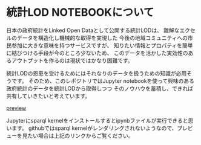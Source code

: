 # 統計LOD NOTEBOOKについて

日本の政府統計をLinked Open Dataとして公開する統計LODは、
難解なエクセルのデータを構造化し機械的な取得を実現した
今後の地域コミュニティへの市民参加に大きな意味を持つサービスですが、
知りたい情報とプロパティを簡単に結びつける手段が今のところ少ないため、
このデータを活かした実効性のあるアウトプットを作るのは現状ではかなり困難です。

統計LODの恩恵を受けるためにはそれなりのデータを扱うための知識が必用そうです。
そのため、このレポジトリではJupyter notebookを使って興味のある政府統計のデータを統計LODから取得しつつ
そのノウハウを蓄積し、できれば共有していきたいと考えています。


[preview](http://nbviewer.jupyter.org/github/dogrunjp/lod-notebook/blob/master/index.ipynb)


Jupyterにsparql kernelをインストールするとipynbファイルが実行できると思います。
githubではsparql kernelがレンダリングされないようなので、プレビューを見たい場合は上記のリンクからご覧ください。